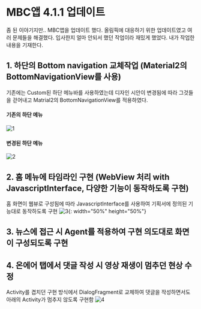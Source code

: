 MBC앱 4.1.1 업데이트
======
좀 된 이야기지만.. MBC앱을 업데이트 했다.
올림픽에 대응하기 위한 업데이트였고 여러 문제들을 해결했다.
입사한지 얼마 안되서 했던 작업이라 재밌게 했었다.
내가 작업한 내용을 기재한다.

## 1. 하단의 Bottom navigation 교체작업 (Material2의 BottomNavigationView를 사용)
기존에는 Custom된 하단 메뉴바를 사용하였는데 디자인 시안이 변경됨에 따라 그것들을 걷어내고 Matrial2의 BottomNavigationView를 적용하였다.
#### 기존의 하단 메뉴
![1](https://user-images.githubusercontent.com/64320373/133109401-29dda93a-ca53-46b0-9a44-34c71efe8f2e.png)
#### 변경된 하단 메뉴
![2](https://user-images.githubusercontent.com/64320373/133109411-dff336a6-e0e4-4682-bdfd-5b1ae6822245.png)

## 2. 홈 메뉴에 타임라인 구현 (WebView 처리 with JavascriptInterface, 다양한 기능이 동작하도록 구현)
홈 화면이 웹뷰로 구성됨에 따라 JavascriptInterface를 사용하여 기획서에 정의된 기능대로 동작하도록 구현
![3](https://user-images.githubusercontent.com/64320373/133109413-01af21c7-b110-4b8c-b189-272db164e11b.jpg){: width="50%" height="50%"}

## 3. 뉴스에 접근 시 Agent를 적용하여 구현 의도대로 화면이 구성되도록 구현
## 4. 온에어 탭에서 댓글 작성 시 영상 재생이 멈추던 현상 수정
Activity를 겹치던 구현 방식에서 DialogFragment로 교체하여 댓글을 작성하면서도 아래의 Activity가 멈추지 않도록 구현함
![4](https://user-images.githubusercontent.com/64320373/133108403-8efd5dcf-a951-4e19-8f10-070feacbb68b.jpg)
